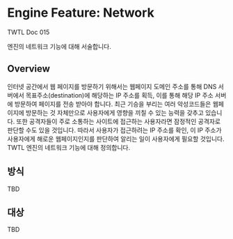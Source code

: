 # Engine Feature: Network

TWTL Doc 015

엔진의 네트워크 기능에 대해 서술합니다.

## Overview

인터넷 공간에서 웹 페이지를 방문하기 위해서는 웹페이지 도메인 주소를 통해 DNS 서버에서 목표주소(destination)에 해당하는 IP 주소를
획득, 이를 통해 해당 IP 주소 서버에 방문하여 페이지를 전송 받아야 합니다. 최근 기승을 부리는 여러 악성코드들은 웹페이지에 방문하는 것 자체만으로 사용자에게
영향을 끼칠 수 있는 능력을 갖추고 있습니다. 또한 공격자들이 주로 소통하는 사이트에 접근하는 사용자라면 잠정적인 공격자로 판단할 수도 있을 것입니다. 따라서 사용자가 접근하려는 IP 주소를 확인, 이 IP 주소가
사용자에게 해로운 웹페이지인지를 판단하여 알리는 일이 사용자에게 필요할 것입니다. TWTL 엔진의 네트워크 기능에 대해 정의합니다.

## 방식

TBD

## 대상

TBD

